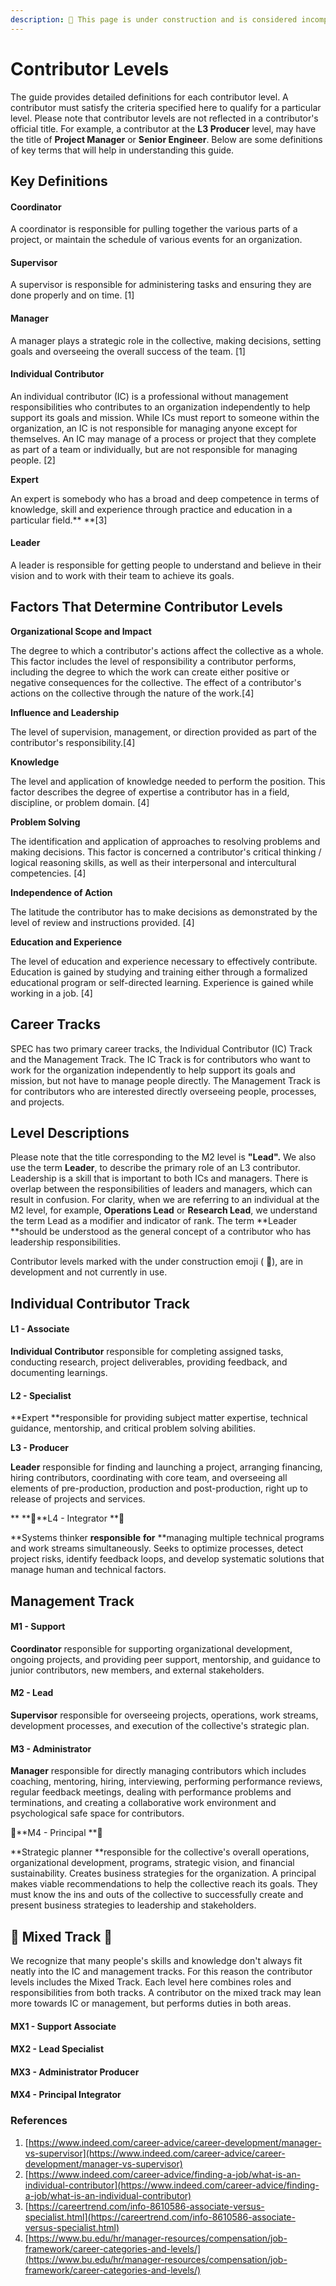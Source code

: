```yaml
---
description: 🚧 This page is under construction and is considered incomplete 🚧
---
```


# Contributor Levels

The guide provides detailed definitions for each contributor level. A contributor must satisfy the criteria specified here to qualify for a particular level. Please note that contributor levels are not reflected in a contributor's official title. For example, a contributor at the **L3 Producer** level, may have the title of **Project Manager** or **Senior Engineer**. Below are some definitions of key terms that will help in understanding this guide.

## Key Definitions

#### Coordinator

A coordinator is responsible for pulling together the various parts of a project, or maintain the schedule of various events for an organization.

#### Supervisor

A supervisor is responsible for administering tasks and ensuring they are done properly and on time. \[1]

#### Manager

A manager plays a strategic role in the collective, making decisions, setting goals and overseeing the overall success of the team. \[1]

#### Individual Contributor

An individual contributor (IC) is a professional without management responsibilities who contributes to an organization independently to help support its goals and mission. While ICs must report to someone within the organization, an IC is not responsible for managing anyone except for themselves. An IC may manage of a process or project that they complete as part of a team or individually, but are not responsible for managing people. \[2]

**Expert**

An expert is somebody who has a broad and deep competence in terms of knowledge, skill and experience through practice and education in a particular field.** **\[3]

#### **Leader**

A leader is responsible for getting people to understand and believe in their vision and to work with their team to achieve its goals.

## Factors That Determine Contributor Levels

**Organizational Scope and Impact**

The degree to which a contributor's actions affect the collective as a whole. This factor includes the level of responsibility a contributor performs, including the degree to which the work can create either positive or negative consequences for the collective. The effect of a contributor's actions on the collective through the nature of the work.\[4]

**Influence and Leadership**

The level of supervision, management, or direction provided as part of the contributor's responsibility.\[4]

**Knowledge**

The level and application of knowledge needed to perform the position. This factor describes the degree of expertise a contributor has in a field, discipline, or problem domain. \[4]

**Problem Solving**

The identification and application of approaches to resolving problems and making decisions. This factor is concerned a contributor's critical thinking / logical reasoning skills, as well as their interpersonal and intercultural competencies. \[4]

**Independence of Action**

The latitude the contributor has to make decisions as demonstrated by the level of review and instructions provided. \[4]

**Education and Experience**

The level of education and experience necessary to effectively contribute. Education is gained by studying and training either through a formalized educational program or self-directed learning. Experience is gained while working in a job. \[4]

## Career Tracks

SPEC has two primary career tracks, the Individual Contributor (IC) Track and the Management Track. The IC Track is for contributors who want to work for the organization independently to help support its goals and mission, but not have to manage people directly. The Management Track is for contributors who are interested directly overseeing people, processes, and projects.

## Level Descriptions

Please note that the title corresponding to the M2 level is **"Lead".** We also use the term **Leader**, to describe the primary role of an L3 contributor. Leadership is a skill that is important to both ICs and managers. There is overlap between the responsibilities of leaders and managers, which can result in confusion. For clarity, when we are referring to an individual at the M2 level, for example, **Operations Lead** or **Research Lead**, we understand the term Lead as a modifier and indicator of rank. The term **Leader **should be understood as the general concept of a contributor who has leadership responsibilities.

Contributor levels marked with the under construction emoji ( 🚧), are in development and not currently in use.

## **Individual Contributor** Track

#### L1 - Associate

**Individual Contributor** responsible for completing assigned tasks, conducting research, project deliverables, providing feedback, and documenting learnings.

#### L2 - Specialist

**Expert **responsible for providing subject matter expertise, technical guidance, mentorship, and critical problem solving abilities.

**L3 - Producer**

**Leader** responsible for finding and launching a project, arranging financing, hiring contributors, coordinating with core team, and overseeing all elements of pre-production, production and post-production, right up to release of projects and services.

** **🚧**L4 - Integrator **🚧

**Systems thinker **responsible** **for** **managing multiple technical programs and work streams simultaneously. Seeks to optimize processes, detect project risks, identify feedback loops, and develop systematic solutions that manage human and technical factors.

## Management Track

#### M1 - Support

**Coordinator** responsible for supporting organizational development, ongoing projects, and providing peer support, mentorship, and guidance to junior contributors, new members, and external stakeholders.

#### M2 - Lead

**Supervisor** responsible for overseeing projects, operations, work streams, development processes, and execution of the collective's strategic plan.

#### M3 - Administrator

**Manager** responsible for directly managing contributors which includes coaching, mentoring, hiring, interviewing, performing performance reviews, regular feedback meetings, dealing with performance problems and terminations, and creating a collaborative work environment and psychological safe space for contributors.

🚧**M4 - Principal **🚧

**Strategic planner **responsible for the collective's overall operations, organizational development, programs, strategic vision, and financial sustainability. Creates business strategies for the organization. A principal makes viable recommendations to help the collective reach its goals. They must know the ins and outs of the collective to successfully create and present business strategies to leadership and stakeholders.

## 🚧 Mixed Track 🚧

We recognize that many people's skills and knowledge don't always fit neatly into the IC and management tracks. For this reason the contributor levels includes the Mixed Track. Each level here combines roles and responsibilities from both tracks. A contributor on the mixed track may lean more towards IC or management, but performs duties in both areas.

#### MX1 - Support Associate

#### MX2 - Lead Specialist

#### MX3 - Administrator Producer

#### MX4 - Principal Integrator

### References

1. [https://www.indeed.com/career-advice/career-development/manager-vs-supervisor](https://www.indeed.com/career-advice/career-development/manager-vs-supervisor)
2. [https://www.indeed.com/career-advice/finding-a-job/what-is-an-individual-contributor](https://www.indeed.com/career-advice/finding-a-job/what-is-an-individual-contributor)
3. [https://careertrend.com/info-8610586-associate-versus-specialist.html](https://careertrend.com/info-8610586-associate-versus-specialist.html)
4. [https://www.bu.edu/hr/manager-resources/compensation/job-framework/career-categories-and-levels/](https://www.bu.edu/hr/manager-resources/compensation/job-framework/career-categories-and-levels/)
